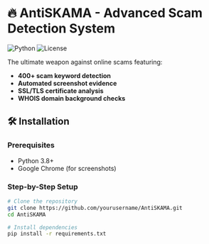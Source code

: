# 🔥 AntiSKAMA - Advanced Scam Detection System

![Python](https://img.shields.io/badge/python-3.8+-blue.svg)
![License](https://img.shields.io/badge/license-MIT-green.svg)

The ultimate weapon against online scams featuring:
- **400+ scam keyword detection**
- **Automated screenshot evidence**
- **SSL/TLS certificate analysis**
- **WHOIS domain background checks**

## 🛠️ Installation

### Prerequisites
- Python 3.8+
- Google Chrome (for screenshots)


### Step-by-Step Setup
```bash
# Clone the repository
git clone https://github.com/yourusername/AntiSKAMA.git
cd AntiSKAMA

# Install dependencies
pip install -r requirements.txt
